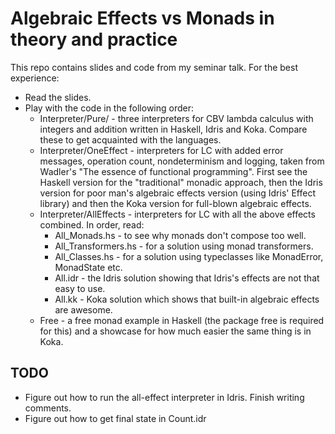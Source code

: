 # Algebraic Effects vs Monads in theory and practice

This repo contains slides and code from my seminar talk. For the best experience:
* Read the slides.
* Play with the code in the following order:
  * Interpreter/Pure/ - three interpreters for CBV lambda calculus with integers and addition written in Haskell, Idris and Koka. Compare these to get acquainted with the languages.
  * Interpreter/OneEffect - interpreters for LC with added error messages, operation count, nondeterminism and logging, taken from Wadler's "The essence of functional programming". First see the Haskell version for the "traditional" monadic approach, then the Idris version for poor man's algebraic effects version (using Idris' Effect library) and then the Koka version for full-blown algebraic effects.
  * Interpreter/AllEffects - interpreters for LC with all the above effects combined. In order, read:
    * All_Monads.hs - to see why monads don't compose too well.
    * All_Transformers.hs - for a solution using monad transformers.
    * All_Classes.hs - for a solution using typeclasses like MonadError, MonadState etc.
    * All.idr - the Idris solution showing that Idris's effects are not that easy to use.
    * All.kk - Koka solution which shows that built-in algebraic effects are awesome.
  * Free - a free monad example in Haskell (the package free is required for this) and a showcase for how much easier the same thing is in Koka.

## TODO

* Figure out how to run the all-effect interpreter in Idris. Finish writing comments.
* Figure out how to get final state in Count.idr